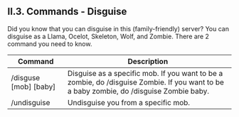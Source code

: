 <h2>II.3. Commands - Disguise</h2>

Did you know that you can disguise in this (family-friendly) server? You can disguise as a Llama, Ocelot, Skeleton, Wolf, and Zombie. There are 2 command you need to know.

| Command | Description |
| --- | --- |
| /disguse [mob] [baby] | Disguise as a specific mob. If you want to be a zombie, do /disguise Zombie. If you want to be a baby zombie, do /disguise Zombie baby.
| /undisguise | Undisguise you from a specific mob.
